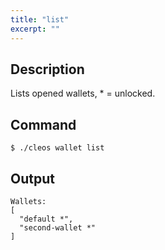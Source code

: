```yaml
---
title: "list"
excerpt: ""
---
```

## Description
Lists opened wallets, * = unlocked.
## Command


```shell
$ ./cleos wallet list
```

## Output


```shell
Wallets:
[
  "default *",
  "second-wallet *"
]
```
